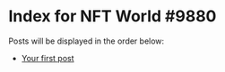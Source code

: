 # Index for NFT World #9880
Posts will be displayed in the order below:

- [Your first post](./001-first.md)

